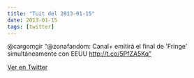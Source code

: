 ```yaml
---
title: "Tuit del 2013-01-15"
date: 2013-01-15
tags: [twitter]
---
```


@cargomgir “@zonafandom: Canal+ emitirá el final de 'Fringe' simultáneamente con EEUU http://t.co/5PfZA5Kq”



[Ver en Twitter](https://twitter.com/i/web/status/291203330737324034)
